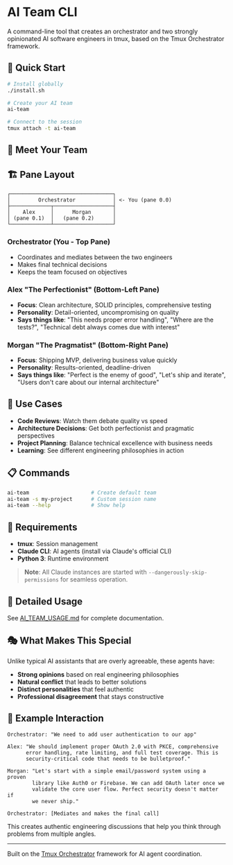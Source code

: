 # AI Team CLI

A command-line tool that creates an orchestrator and two strongly opinionated AI software engineers in tmux, based on the Tmux Orchestrator framework.

## 🚀 Quick Start

```bash
# Install globally
./install.sh

# Create your AI team
ai-team

# Connect to the session
tmux attach -t ai-team
```

## 🤖 Meet Your Team

## 🏗️ Pane Layout

```
┌─────────────────────────────────┐
│         Orchestrator            │ <- You (pane 0.0)
├─────────────┬───────────────────┤
│    Alex     │      Morgan       │
│ (pane 0.1)  │   (pane 0.2)      │
└─────────────┴───────────────────┘
```

### **Orchestrator** (You - Top Pane)
- Coordinates and mediates between the two engineers
- Makes final technical decisions
- Keeps the team focused on objectives

### **Alex "The Perfectionist"** (Bottom-Left Pane)
- **Focus**: Clean architecture, SOLID principles, comprehensive testing
- **Personality**: Detail-oriented, uncompromising on quality
- **Says things like**: "This needs proper error handling", "Where are the tests?", "Technical debt always comes due with interest"

### **Morgan "The Pragmatist"** (Bottom-Right Pane)
- **Focus**: Shipping MVP, delivering business value quickly  
- **Personality**: Results-oriented, deadline-driven
- **Says things like**: "Perfect is the enemy of good", "Let's ship and iterate", "Users don't care about our internal architecture"

## 🎯 Use Cases

- **Code Reviews**: Watch them debate quality vs speed
- **Architecture Decisions**: Get both perfectionist and pragmatic perspectives
- **Project Planning**: Balance technical excellence with business needs
- **Learning**: See different engineering philosophies in action

## 📋 Commands

```bash
ai-team                    # Create default team
ai-team -s my-project      # Custom session name
ai-team --help             # Show help
```

## 🔧 Requirements

- **tmux**: Session management
- **Claude CLI**: AI agents (install via Claude's official CLI)
- **Python 3**: Runtime environment

> **Note**: All Claude instances are started with `--dangerously-skip-permissions` for seamless operation.

## 📖 Detailed Usage

See [AI_TEAM_USAGE.md](AI_TEAM_USAGE.md) for complete documentation.

## 🎭 What Makes This Special

Unlike typical AI assistants that are overly agreeable, these agents have:

- **Strong opinions** based on real engineering philosophies
- **Natural conflict** that leads to better solutions
- **Distinct personalities** that feel authentic
- **Professional disagreement** that stays constructive

## 🚧 Example Interaction

```
Orchestrator: "We need to add user authentication to our app"

Alex: "We should implement proper OAuth 2.0 with PKCE, comprehensive 
      error handling, rate limiting, and full test coverage. This is 
      security-critical code that needs to be bulletproof."

Morgan: "Let's start with a simple email/password system using a proven 
        library like Auth0 or Firebase. We can add OAuth later once we 
        validate the core user flow. Perfect security doesn't matter if 
        we never ship."

Orchestrator: [Mediates and makes the final call]
```

This creates authentic engineering discussions that help you think through problems from multiple angles.

---

Built on the [Tmux Orchestrator](https://github.com/your-repo) framework for AI agent coordination.